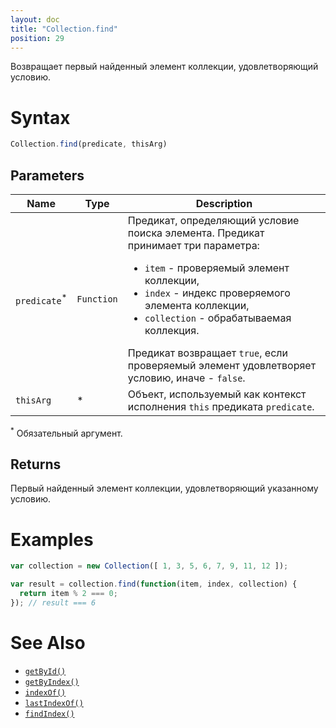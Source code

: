 ```yaml
---
layout: doc
title: "Collection.find"
position: 29
---
```


Возвращает первый найденный элемент коллекции, удовлетворяющий условию.

# Syntax

```js
Collection.find(predicate, thisArg)
```

## Parameters

|Name|Type|Description|
|----|----|-----------|
|`predicate`<sup>*</sup>|`Function`|Предикат, определяющий условие поиска элемента. Предикат принимает три параметра: <ul><li>`item` - проверяемый элемент коллекции, </li><li>`index` - индекс проверяемого элемента коллекции, </li><li>`collection` - обрабатываемая коллекция.</ul> Предикат возвращает `true`, если проверяемый элемент удовлетворяет условию, иначе - `false`.|
|`thisArg`|&#42;|Объект, используемый как контекст исполнения `this` предиката `predicate`.|

<sup>*</sup> Обязательный аргумент.

## Returns

Первый найденный элемент коллекции, удовлетворяющий указанному условию.

# Examples

```js
var collection = new Collection([ 1, 3, 5, 6, 7, 9, 11, 12 ]);

var result = collection.find(function(item, index, collection) {
  return item % 2 === 0;
}); // result === 6
```

# See Also

* [`getById()`](../Collection.getById/)
* [`getByIndex()`](../Collection.getByIndex/)
* [`indexOf()`](../Collection.indexOf/)
* [`lastIndexOf()`](../Collection.lastIndexOf/)
* [`findIndex()`](../Collection.findIndex/)

